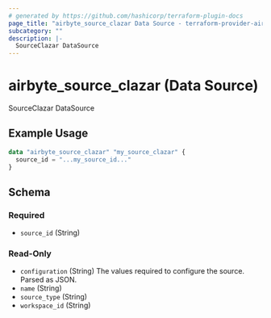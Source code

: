 ```yaml
---
# generated by https://github.com/hashicorp/terraform-plugin-docs
page_title: "airbyte_source_clazar Data Source - terraform-provider-airbyte"
subcategory: ""
description: |-
  SourceClazar DataSource
---
```


# airbyte_source_clazar (Data Source)

SourceClazar DataSource

## Example Usage

```terraform
data "airbyte_source_clazar" "my_source_clazar" {
  source_id = "...my_source_id..."
}
```

<!-- schema generated by tfplugindocs -->
## Schema

### Required

- `source_id` (String)

### Read-Only

- `configuration` (String) The values required to configure the source. Parsed as JSON.
- `name` (String)
- `source_type` (String)
- `workspace_id` (String)
